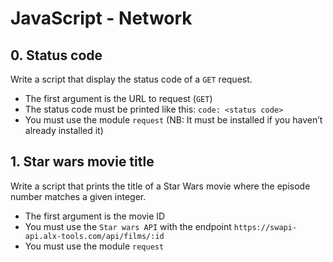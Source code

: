 # JavaScript - Network

## 0. Status code
Write a script that display the status code of a ```GET``` request.
* The first argument is the URL to request (```GET```)
* The status code must be printed like this: ```code: <status code>```
* You must use the module ```request``` (NB: It must be installed if you haven’t already installed it)

## 1. Star wars movie title
Write a script that prints the title of a Star Wars movie where the episode number matches a given integer.
* The first argument is the movie ID
* You must use the ```Star wars API``` with the endpoint ```https://swapi-api.alx-tools.com/api/films/:id```
* You must use the module ```request```

## 
